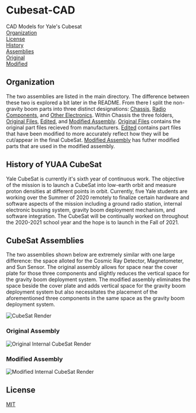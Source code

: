# Cubesat-CAD

CAD Models for Yale's Cubesat <br />
[Organization](README.md#Organization) <br />
[License](README.md#License) <br />
[History](README.md#History%20of%20YUAA%20CubeSat) <br />
[Assemblies](README.md#CubeSat%20Assemblies) <br />
[Original](README.md#Original%20Assembly) <br />
[Modified](README.md#Modified%20Assembly) <br />

## Organization

  The two assemblies are listed in the main directory. The difference between these two is explored a bit later in the README. From there I split the non-gravity boom parts into three distinct designations: [Chassis](/Chassis), [Radio Components](/Radio%20Components), and [Other Electronics](/Electronic%20Subsystems). Within Chassis the three folders, [Original Files](/Original%Files), [Edited](/Edited), and [Modified Assembly](/Modified%20Assembly). [Original Files](/Original%Files) contains the original part files recieved from manufacturers. [Edited](/Edited) contains part files that have been modified to more accurately reflect how they will be cut/appear in the final CubeSat. [Modified Assembly](/Modified%20Assembly) has futher modified parts that are used in the modified assembly.

## History of YUAA CubeSat

  Yale CubeSat is currently it's sixth year of continuous work. The objective of the mission is to launch a CubeSat into low-earth orbit and measure proton densities at different points in orbit. Currently, five Yale students are working over the Summer of 2020 remotely to finalize certain hardware and software aspects of the mission including a ground radio station, internal electronic bussing system, gravity boom deployment mechanism, and software integration. The CubeSat will be continually worked on throughout the 2020-2021 school year and the hope is to launch in the Fall of 2021.

## CubeSat Assemblies

  The two assemblies shown below are extremely similar with one large difference: the space alloted for the Cosmic Ray Detector, Magnetometer, and Sun Sensor. The original assembly allows for space near the cover plate for those three components and slightly reduces the vertical space for the gravity boom deployment system. The modified assembly eliminates the space beside the cover plate and adds vertical space for the gravity boom deployment system but also necessitates the placement of the aforementioned three components in the same space as the gravity boom deployment system.

![CubeSat Render](/Render%20Images/FullRender.JPG)

### Original Assembly

![Original Internal CubeSat Render](/Render%20Images/OriginalInternalRender.JPG)

### Modified Assembly

![Modified Internal CubeSat Render](/Render%20Images/ModifiedInternalRender.JPG)

## License

[MIT](https://choosealicense.com/licenses/mit/)
